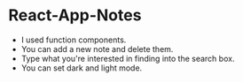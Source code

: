 # React-App-Notes

- I used function components.
- You can add a new note and delete them.
- Type what you're interested in finding into the search box.
- You can set dark and light mode.